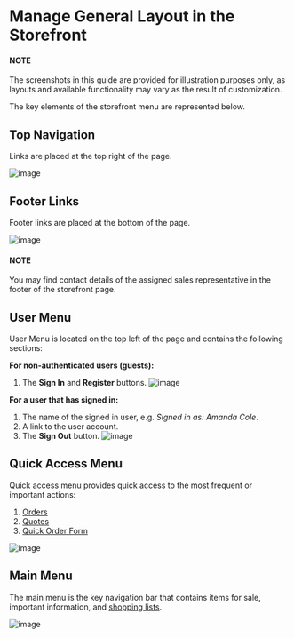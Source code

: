 <a id="storefront-general-layout"></a>

# Manage General Layout in the Storefront

#### NOTE
The screenshots in this guide are provided for illustration purposes only, as layouts and available functionality may vary as the result of customization.

The key elements of the storefront menu are represented below.

<a id="frontstore-guide-navigation-top"></a>

## Top Navigation

Links are placed at the top right of the page.

![image](user/img/storefront/navigation/GeneralLayoutTopLinks.png)

<a id="frontstore-guide-navigation-footer"></a>

## Footer Links

Footer links are placed at the bottom of the page.

![image](user/img/storefront/navigation/GeneralLayoutFooterLinks.png)

#### NOTE
You may find contact details of the assigned sales representative in the footer of the storefront page.

<a id="frontstore-guide-navigation-user-menu"></a>

## User Menu

User Menu is located on the top left of the page and contains the following sections:

**For non-authenticated users (guests):**

1. The **Sign In** and **Register** buttons.
   ![image](user/img/storefront/navigation/registration_link_2.png)

**For a user that has signed in:**

1. The name of the signed in user, e.g. *Signed in as: Amanda Cole*.
2. A link to the user account.
3. The **Sign Out** button.
   ![image](user/img/storefront/navigation/GeneralLayoutUserMenu.png)

<a id="frontstore-guide-navigation-quick-access-menu"></a>

## Quick Access Menu

Quick access menu provides quick access to the most frequent or important actions:

1. [Orders](../orders/index.md#frontstore-guide-orders)
2. [Quotes](../quotes/index.md#frontstore-guide-quotes)
3. [Quick Order Form](../quick-order-form.md#frontstore-guide-orders-quick-order)

![image](user/img/storefront/navigation/GeneralLayoutQuickAccess.png)

<a id="frontstore-guide-navigation-main-menu"></a>

## Main Menu

The main menu is the key navigation bar that contains items for sale, important information, and [shopping lists](../account/shopping-lists/index.md#frontstore-guide-shopping-lists).

![image](user/img/storefront/navigation/GeneralLayoutMainMenu.png)

